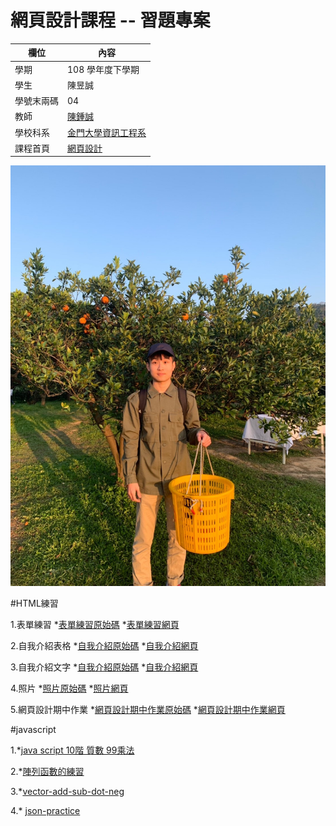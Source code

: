 # 網頁設計課程 -- 習題專案

欄位 | 內容
-----|--------
學期 | 108 學年度下學期
學生 |  陳昱誠
學號末兩碼 | 04
教師 | [陳鍾誠](https://misavo.com/blog/%E9%99%B3%E9%8D%BE%E8%AA%A0)
學校科系 | [金門大學資訊工程系](https://www.nqu.edu.tw/educsie/index.php)
課程首頁 | [網頁設計](https://misavo.com/blog/%E9%99%B3%E9%8D%BE%E8%AA%A0/%E8%AA%B2%E7%A8%8B/%E7%B6%B2%E9%A0%81%E8%A8%AD%E8%A8%88)

![我的照片](https://github.com/cycyucheng1010/wp108b/blob/master/407D57AF-16C2-417F-A57D-B7ED65A15295.jpg)

#HTML練習

1.表單練習
*[表單練習原始碼](https://github.com/cycyucheng1010/wp108b/blob/master/homework/%E8%A1%A8%E5%96%AE%E7%B7%B4%E7%BF%92.html)
*[表單練習網頁](https://cycyucheng1010.github.io/wp108b/homework/%E8%A1%A8%E5%96%AE%E7%B7%B4%E7%BF%92.html)

2.自我介紹表格
*[自我介紹原始碼](https://github.com/cycyucheng1010/wp108b/blob/master/homework/personal%20introduce.html)
*[自我介紹網頁](https://cycyucheng1010.github.io/wp108b/homework/personal%20introduce.html)

3.自我介紹文字
*[自我介紹原始碼](https://github.com/cycyucheng1010/wp108b/blob/master/homework/personal%20introduce.html)
*[自我介紹網頁](https://cycyucheng1010.github.io/wp108b/homework/personal%20introduce.html)

4.照片
*[照片原始碼](https://github.com/cycyucheng1010/wp108b/blob/master/homework/photos.html)
*[照片網頁](https://cycyucheng1010.github.io/wp108b/homework/photos.html)

5.網頁設計期中作業
*[網頁設計期中作業原始碼](https://github.com/cycyucheng1010/wp108b/blob/master/homework/%E7%B6%B2%E9%A0%81%E8%A8%AD%E8%A8%88%E6%9C%9F%E4%B8%AD%E4%BD%9C%E6%A5%AD/%E7%B6%B2%E9%A0%81%E8%A8%AD%E8%A8%88%E6%9C%9F%E4%B8%AD%E4%BD%9C%E6%A5%AD.html)
*[網頁設計期中作業網頁](https://cycyucheng1010.github.io/wp108b/homework/%E7%B6%B2%E9%A0%81%E8%A8%AD%E8%A8%88%E6%9C%9F%E4%B8%AD%E4%BD%9C%E6%A5%AD/%E7%B6%B2%E9%A0%81%E8%A8%AD%E8%A8%88%E6%9C%9F%E4%B8%AD%E4%BD%9C%E6%A5%AD.html)

#javascript

1.*[java script 10階 質數 99乘法](https://github.com/cycyucheng1010/wp108b/blob/master/homework/basic-javascript-practice/javascript%20homework123.js)

2.*[陣列函數的練習](https://github.com/cycyucheng1010/wp108b/blob/master/homework/array-practice/%E9%99%A3%E5%88%97%E5%87%BD%E6%95%B8%E7%9A%84%E7%B7%B4%E7%BF%92.js)

3.*[vector-add-sub-dot-neg](https://github.com/cycyucheng1010/wp108b/blob/master/homework/object-practice/Class-vector-add-sub-dot-neg.js)

4.* [json-practice](https://github.com/cycyucheng1010/wp108b/blob/master/homework/object-practice/json-practice.js)

